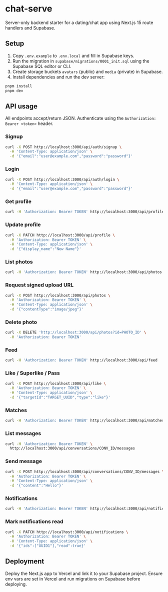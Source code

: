 # chat-serve

Server-only backend starter for a dating/chat app using Next.js 15 route handlers and Supabase.

## Setup

1. Copy `.env.example` to `.env.local` and fill in Supabase keys.
2. Run the migration in `supabase/migrations/0001_init.sql` using the Supabase SQL editor or CLI.
3. Create storage buckets `avatars` (public) and `media` (private) in Supabase.
4. Install dependencies and run the dev server:

```bash
pnpm install
pnpm dev
```

## API usage
All endpoints accept/return JSON. Authenticate using the `Authorization: Bearer <token>` header.

### Signup
```bash
curl -X POST http://localhost:3000/api/auth/signup \
  -H 'Content-Type: application/json' \
  -d '{"email":"user@example.com","password":"password"}'
```

### Login
```bash
curl -X POST http://localhost:3000/api/auth/login \
  -H 'Content-Type: application/json' \
  -d '{"email":"user@example.com","password":"password"}'
```

### Get profile
```bash
curl -H 'Authorization: Bearer TOKEN' http://localhost:3000/api/profile
```

### Update profile
```bash
curl -X PATCH http://localhost:3000/api/profile \
  -H 'Authorization: Bearer TOKEN' \
  -H 'Content-Type: application/json' \
  -d '{"display_name":"New Name"}'
```

### List photos
```bash
curl -H 'Authorization: Bearer TOKEN' http://localhost:3000/api/photos
```

### Request signed upload URL
```bash
curl -X POST http://localhost:3000/api/photos \
  -H 'Authorization: Bearer TOKEN' \
  -H 'Content-Type: application/json' \
  -d '{"contentType":"image/jpeg"}'
```

### Delete photo
```bash
curl -X DELETE 'http://localhost:3000/api/photos?id=PHOTO_ID' \
  -H 'Authorization: Bearer TOKEN'
```

### Feed
```bash
curl -H 'Authorization: Bearer TOKEN' http://localhost:3000/api/feed
```

### Like / Superlike / Pass
```bash
curl -X POST http://localhost:3000/api/like \
  -H 'Authorization: Bearer TOKEN' \
  -H 'Content-Type: application/json' \
  -d '{"targetId":"TARGET_UUID","type":"like"}'
```

### Matches
```bash
curl -H 'Authorization: Bearer TOKEN' http://localhost:3000/api/matches
```

### List messages
```bash
curl -H 'Authorization: Bearer TOKEN' \
  http://localhost:3000/api/conversations/CONV_ID/messages
```

### Send message
```bash
curl -X POST http://localhost:3000/api/conversations/CONV_ID/messages \
  -H 'Authorization: Bearer TOKEN' \
  -H 'Content-Type: application/json' \
  -d '{"content":"Hello"}'
```

### Notifications
```bash
curl -H 'Authorization: Bearer TOKEN' http://localhost:3000/api/notifications?unread=1
```

### Mark notifications read
```bash
curl -X PATCH http://localhost:3000/api/notifications \
  -H 'Authorization: Bearer TOKEN' \
  -H 'Content-Type: application/json' \
  -d '{"ids":["UUID1"],"read":true}'
```

## Deployment
Deploy the Next.js app to Vercel and link it to your Supabase project. Ensure env vars are set in Vercel and run migrations on Supabase before deploying.
